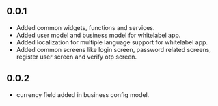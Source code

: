 ## 0.0.1

- Added common widgets, functions and services.
- Added user model and business model for whitelabel app.
- Added localization for multiple language support for whitelabel app.
- Added common screens like login screen, password related screens, register user screen and verify otp screen.

## 0.0.2

- currency field added in business config model.